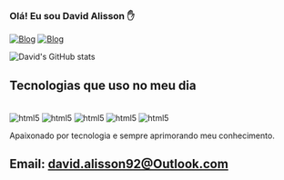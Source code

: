 ### Olá! Eu sou David Alisson ✋

[![Blog](https://img.shields.io/badge/LinkedIn-0077B5?style=for-the-badge&logo=linkedin&logoColor=white)](hhttps://www.linkedin.com/in/davidalss/)
[![Blog](https://img.shields.io/badge/Instagram-E4405F?style=for-the-badge&logo=instagram&logoColor=white)](https://instagram.com/david_Alss)

![David's GitHub stats](https://github-readme-stats.vercel.app/api?username=davidalss&show_icons=true&theme=dracula)

## Tecnologias que uso no meu dia  

<div style="display: inline_block"><br/>
    <img align="center" alt="html5" src="https://img.shields.io/badge/HTML5-E34F26?style=for-the-badge&logo=html5&logoColor=white">
    <img align="center" alt="html5" src="https://img.shields.io/badge/CSS-239120?&style=for-the-badge&logo=css3&logoColor=white">
    <img align="center" alt="html5" src="https://img.shields.io/badge/Python-3776AB?style=for-the-badge&logo=python&logoColor=white">
    <img align="center" alt="html5" src="https://img.shields.io/badge/JavaScript-F7DF1E?style=for-the-badge&logo=javascript&logoColor=black">
    <img align="center" alt="html5" src="https://img.shields.io/badge/PHP-777BB4?style=for-the-badge&logo=php&logoColor=white">
</div>

Apaixonado por tecnologia e sempre aprimorando meu conhecimento.

## Email: david.alisson92@Outlook.com


